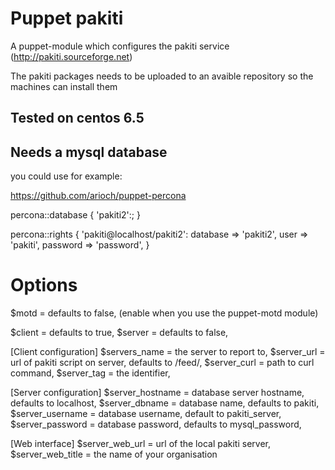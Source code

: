 # Puppet pakiti

A puppet-module which configures the pakiti service (http://pakiti.sourceforge.net)

The pakiti packages needs to be uploaded to an avaible repository so the machines can install them

## Tested on centos 6.5

## Needs a mysql database

you could use for example:

https://github.com/arioch/puppet-percona


   percona::database {
     'pakiti2':;
   }

   percona::rights {
     'pakiti@localhost/pakiti2':
       database => 'pakiti2',
       user     => 'pakiti',
       password => 'password',
   }

# Options

$motd             = defaults to false,
(enable when you use the puppet-motd module)

$client           = defaults to true,
$server           = defaults to false,

[Client configuration]
$servers_name     = the server to report to,
$server_url       = url of pakiti script on server, defaults to /feed/,
$server_curl	  = path to curl command,
$server_tag       = the identifier,

[Server configuration]
$server_hostname  = database server hostname, defaults to localhost,
$server_dbname    = database name, defaults to pakiti,
$server_username  = database username, default to pakiti_server,
$server_password  = database password, defaults to mysql_password,

[Web interface]
$server_web_url   = url of the local pakiti server,
$server_web_title = the name of your organisation
